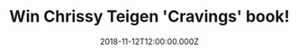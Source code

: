 ---
campaign-uuid: "c-8265c1a1-87a2-4012-bd4a-f40e1b6b2c8a"
type: "Competition"
category: "Gifts"
date: "2018-11-12T12:00:00.000Z"
end-date: "2019-01-12T23:59:00.000Z"
disable-form: false
is_promoted: false
has_entry_page: true
title: "Win Chrissy Teigen 'Cravings' book!"
competition-description: "<p>Chrissy Teigen is known as many things: supermodel, star\
  \ of Instagram and Twitter, and US TV personality, but her real passion is food.\
  \ We are giving away her amazing book 'Cravings' for you to discover all of Chrissy's\
  \ delicious recipes.</p>\r\n<p>Want to get the  New York Times bestseller and one\
  \ of the fast-selling cookery debuts in US history? Click below for a chance to\
  \ win.</p>"
hero-header: "Win Chrissy Teigen 'Cravings' book!"
terms-confirmation: "N/A"
banner-img: "https://assets.expresslyapp.com/asset-ad1a4a45-66ef-4b14-9221-d9cb0ecca9d7.jpg"
logo-left-href: "http://club.expressly.io"
logo-left-image: "https://assets.expresslyapp.com/asset-00815309-953b-44bc-ad2c-2920b4ffa850.jpg"
logo-left-title: "Expressly Club"
bg-image-hero: "https://assets.expresslyapp.com/asset-2bf9936e-6f4d-4c40-8c63-662cd16f843d.jpg"
bg-image-first: "https://assets.expresslyapp.com/asset-23b69393-3dd8-4034-8dac-94b2226b30d7.jpg"
section1-content: "<p>Salty, spicy, saucy and fun as hell (not just the food, but\
  \ Chrissy, too) these dishes are for family, friends, date night, TV dinners, party\
  \ time and for a few of those life-sucks moments. You'll learn the importance of\
  \ chillies, the secret to cheesy cheeseless eggs and life tips like how to use bacon\
  \ as a home fragrance, the single best way to wake up in the morning and how not\
  \ to overthink men or Brussels sprouts.</p>\r\n<p>Enter the form below for a chance\
  \ to win 'Cravings' by Chrissy Teigen and get ready to explore Chrissy's kitchen\
  \ as well as her world, because for Chrissy Teigen cooking, eating, life and love\
  \ are one and the same.</p>"
entry-title: "Win Chrissy Teigen 'Cravings' book!"
entry-content: "Enter the draw to win Chrissy Teigen 'Cravings' book by completing\
  \ the form below before 23:59 on 12th of January 2019."
has-winner: false
prize-description: "Chrissy Teigen 'Cravings' book."
special-conditions: "Multiple entries are allowed up to one every day."
country-restrictions:
- "GB"
---